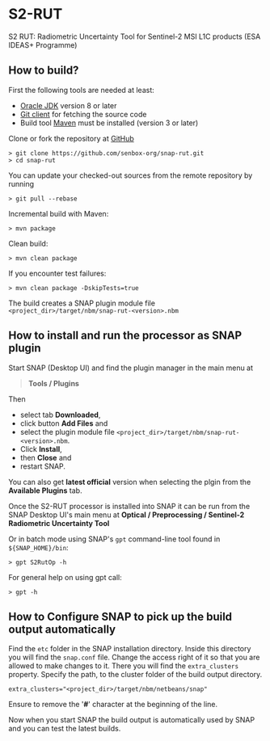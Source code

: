 # S2-RUT
S2 RUT: Radiometric Uncertainty Tool for Sentinel-2 MSI L1C products (ESA IDEAS+ Programme)

## How to build?
First the following tools are needed at least:
- [Oracle JDK](http://www.oracle.com/technetwork/java/javase/downloads/index.html) version 8 or later
- [Git client](https://git-scm.com) for fetching the source code
- Build tool [Maven](http://maven.apache.org/) must be installed (version 3 or later)


Clone or fork the repository at [GitHub](https://github.com/senbox-org/snap-rut)
```
> git clone https://github.com/senbox-org/snap-rut.git
> cd snap-rut
```

You can update your checked-out sources from the remote repository by running 
```
> git pull --rebase
```

Incremental build with Maven:
```
> mvn package
```

Clean build:
```
> mvn clean package
```  

If you encounter test failures:
```
> mvn clean package -DskipTests=true
```

The build creates a SNAP plugin module file `<project_dir>/target/nbm/snap-rut-<version>.nbm`

## How to install and run the processor as SNAP plugin

Start SNAP (Desktop UI) and find the plugin manager in the main menu at 
> **Tools / Plugins**

Then 
* select tab **Downloaded**, 
* click button **Add Files** and 
* select the plugin module file `<project_dir>/target/nbm/snap-rut-<version>.nbm`. 
* Click **Install**, 
* then **Close** and 
* restart SNAP.

You can also get **latest official** version when selecting the plgin from the **Available Plugins** tab.

Once the S2-RUT processor is installed into SNAP it can be run from the SNAP Desktop UI's main menu at
**Optical / Preprocessing / Sentinel-2 Radiometric Uncertainty Tool**
  
Or in batch mode using SNAP's `gpt` command-line tool found in `${SNAP_HOME}/bin`:
```
> gpt S2RutOp -h
```  
For general help on using gpt call:
```
> gpt -h
```  

## How to Configure SNAP to pick up the build output automatically

Find the `etc` folder in the SNAP installation directory. Inside this directory you will find the `snap.conf` file.
Change the access right of it so that you are allowed to make changes to it.
There you will find the `extra_clusters` property.
Specify the path, to the cluster folder of the build output directory.
```
extra_clusters="<project_dir>/target/nbm/netbeans/snap"
```
Ensure to remove the '**#**' character at the beginning of the line.

Now when you start SNAP the build output is automatically used by SNAP and you can test the latest builds.

